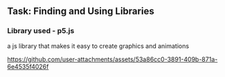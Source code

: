## Task: Finding and Using Libraries
### Library used - p5.js
a js library that makes it easy to create graphics and animations

https://github.com/user-attachments/assets/53a86cc0-3891-409b-871a-6e4535f4026f

